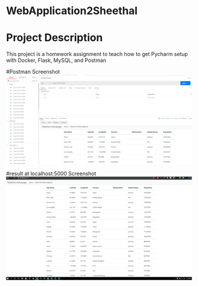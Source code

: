 # WebApplication2Sheethal

# Project Description
This project is a homework assignment to teach how to get Pycharm setup with Docker, Flask, MySQL, and Postman

#Postman Screenshot
![postman request output](screenshots/postmanprettyprint.PNG)

#result at localhost:5000 Screenshot
![sheethal_homepage](screenshots/bootstrapresults.PNG)